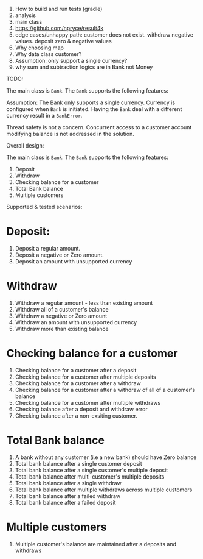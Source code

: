 1. How to build and run tests (gradle)
2. analysis
3. main class
4. https://github.com/npryce/result4k
5. edge cases/unhappy path: customer does not exist. withdraw negative values. deposit zero & negative values
6. Why choosing map
7. Why data class customer?
8. Assumption: only support a single currency?
9. why sum and subtraction logics are in Bank not Money

TODO:

The main class is `Bank`. The `Bank` supports the following features:

Assumption:
The Bank only supports a single currency. Currency is configured when `Bank` is initiated. Having the `Bank` deal with
a different currency result in a `BankError`.

Thread safety is not a concern. Concurrent access to a customer account modifying balance is not addressed in the solution.

Overall design:

The main class is `Bank`. The `Bank` supports the following features:

1. Deposit
2. Withdraw
3. Checking balance for a customer
4. Total Bank balance 
5. Multiple customers

Supported & tested scenarios:

# Deposit:

1. Deposit a regular amount. 
2. Deposit a negative or Zero amount.
3. Deposit an amount with unsupported currency

# Withdraw

1. Withdraw a regular amount - less than existing amount
2. Withdraw all of a customer's balance
3. Withdraw a negative or Zero amount
4. Withdraw an amount with unsupported currency
5. Withdraw more than existing balance

# Checking balance for a customer

1. Checking balance for a customer after a deposit
2. Checking balance for a customer after multiple deposits
3. Checking balance for a customer after a withdraw
4. Checking balance for a customer after a withdraw of all of a customer's balance
5. Checking balance for a customer after multiple withdraws
6. Checking balance after a deposit and withdraw error
7. Checking balance after a non-exsiting customer.



# Total Bank balance

1. A bank without any customer (i.e a new bank) should have Zero balance
2. Total bank balance after a single customer deposit
3. Total bank balance after a single customer's multiple deposit
4. Total bank balance after multi-customer's multiple deposits
5. Total bank balance after a single withdraw
6. Total bank balance after multiple withdraws across multiple customers
7. Total bank balance after a failed withdraw
8. Total bank balance after a failed deposit

# Multiple customers

1. Multiple customer's balance are maintained after a deposits and withdraws




